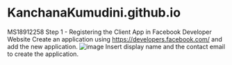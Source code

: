 # KanchanaKumudini.github.io
MS18912258
Step 1 - Registering the Client App in Facebook Developer Website
Create an application using https://developers.facebook.com/ and add the new application.
![image](https://user-images.githubusercontent.com/50174329/57983406-1394fb00-7a6f-11e9-8b90-79cade7a4ef1.png)
Insert display name and the contact email to create the application.
